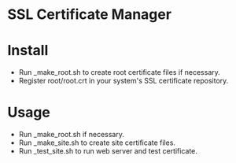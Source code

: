 SSL Certificate Manager
=======================

# Install
  * Run _make_root.sh to create root certificate files if necessary.
  * Register root/root.crt in your system's SSL certificate repository.

# Usage
  * Run _make_root.sh if necessary.
  * Run _make_site.sh to create site certificate files.
  * Run _test_site.sh to run web server and test certificate.
